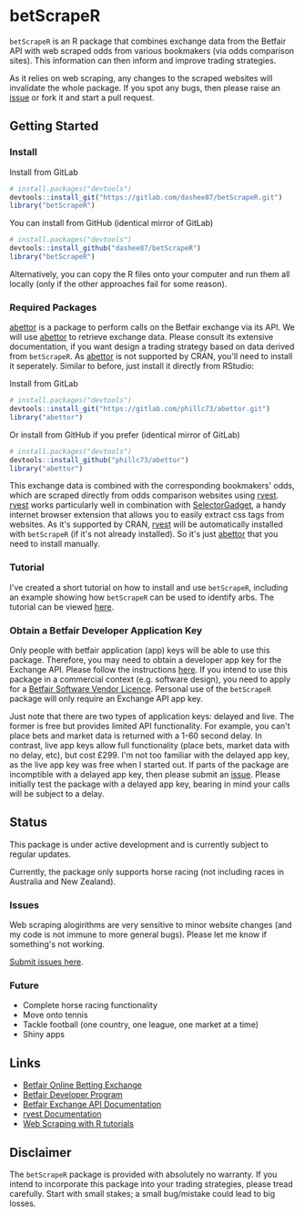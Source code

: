betScrapeR
=======

`betScrapeR` is an R package that combines exchange data from the Betfair API with web scraped odds from various bookmakers (via odds comparison sites). This information can then inform and improve trading strategies.

As it relies on web scraping, any changes to the scraped websites will invalidate the whole package. If you spot any bugs, then please raise an [issue](https://github.com/dashee87/betScrapeR/issues) or fork it and start a pull request.

## Getting Started

### Install

Install from GitLab

```r
# install.packages("devtools")
devtools::install_git("https://gitlab.com/dashee87/betScrapeR.git")
library("betScrapeR")
```
You can install from GitHub (identical mirror of GitLab)

```r
# install.packages("devtools")
devtools::install_github("dashee87/betScrapeR")
library("betScrapeR")
```

Alternatively, you can copy the R files onto your computer and run them all locally (only if the other approaches fail for some reason).

### Required Packages

[abettor](https://github.com/phillc73/abettor) is a package to perform calls on the Betfair exchange via its API. We will use [abettor](https://github.com/phillc73/abettor) to retrieve exchange data. Please consult its extensive documentation, if you want design a trading strategy based on data derived from `betScrapeR`. As [abettor](https://github.com/phillc73/abettor) is not supported by CRAN, you'll need to install it seperately. Similar to before, just install it directly from RStudio:

Install from GitLab

```r
# install.packages("devtools")
devtools::install_git("https://gitlab.com/phillc73/abettor.git")
library("abettor")
```
Or install from GitHub if you prefer (identical mirror of GitLab)

```r
# install.packages("devtools")
devtools::install_github("phillc73/abettor")
library("abettor")
```


This exchange data is combined with the corresponding bookmakers' odds, which are scraped directly from odds comparison websites using [rvest](https://cran.r-project.org/web/packages/rvest/rvest.pdf). [rvest](https://cran.r-project.org/web/packages/rvest/rvest.pdf) works particularly well in combination with [SelectorGadget](https://cran.r-project.org/web/packages/rvest/rvest.pdf), a handy internet browser extension that allows you to easily extract css tags from websites. As it's supported by CRAN, [rvest](https://cran.r-project.org/web/packages/rvest/rvest.pdf) will be automatically installed with `betScrapeR` (if it's not already installed). So it's just [abettor](https://github.com/phillc73/abettor) that you need to install manually.

### Tutorial

I've created a short tutorial on how to install and use `betScrapeR`, including an example showing how `betScrapeR` can be used to identify arbs. The tutorial can be viewed [here](https://github.com/dashee87/betScrapeR/vignettes/example.Rmd).

### Obtain a Betfair Developer Application Key

Only people with betfair application (app) keys will be able to use this package. Therefore, you may need to obtain a developer app key for the Exchange API. Please follow the instructions [here](https://developer.betfair.com/get-started/#exchange-api). If you intend to use this package in a commercial context (e.g. software design), you need to apply for a [Betfair Software Vendor Licence](https://developer.betfair.com/default/api-s-and-services/vendor-program/vendor-program-overview/). Personal use of the `betScrapeR` package will only require an Exchange API app key.

Just note that there are two types of application keys: delayed and live. The former is free but provides limited API functionality. For example, you can't place bets and market data is returned with a 1-60 second delay. In contrast, live app keys allow full functionality (place bets, market data with no delay, etc), but cost £299. I'm not too familiar with the delayed app key, as the live app key was free when I started out. If parts of the package are incomptible with a delayed app key, then please submit an [issue](https://github.com/dashee87/betScrapeR/issues). Please initially test the package with a delayed app key, bearing in mind your calls will be subject to a delay.

## Status

This package is under active development and is currently subject to regular updates.

Currently, the package only supports horse racing (not including races in Australia and New Zealand).

### Issues

Web scraping alogirithms are very sensitive to minor website changes (and my code is not immune to more general bugs). Please let me know if something's not working.

[Submit issues here](https://github.com/dashee87/betScrapeR/issues).

### Future

* Complete horse racing functionality
* Move onto tennis
* Tackle football (one country, one league, one market at a time)
* Shiny apps

## Links

* [Betfair Online Betting Exchange](https://www.betfair.com)
* [Betfair Developer Program](https://developer.betfair.com/)
* [Betfair Exchange API Documentation](http://docs.developer.betfair.com/docs/display/1smk3cen4v3lu3yomq5qye0ni)
* [rvest Documentation](https://cran.r-project.org/web/packages/rvest/rvest.pdf)
* [Web Scraping with R tutorials](http://www.r-bloggers.com/search/web%20scraping)

## Disclaimer

The `betScrapeR` package is provided with absolutely no warranty. If you intend to incorporate this package into your trading strategies, please tread carefully. Start with small stakes; a small bug/mistake could lead to big losses.

